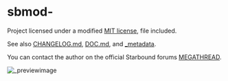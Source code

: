 # sbmod-

Project licensed under a modified [MIT license], file included.

See also [CHANGELOG.md], [DOC.md], and [_metadata].

You can contact the author on the official Starbound forums [MEGATHREAD].

![_previewimage][_previewimage]

[MIT license]: LICENSE
[CHANGELOG.md]: CHANGELOG.md
[DOC.md]: DOC.md
[_metadata]: _metadata
[MEGATHREAD]: http://community.playstarbound.com/threads/124193/
[_previewimage]: https://github.com/IsaacHart/sbmod-rwcfix/blob/master/_previewimage
